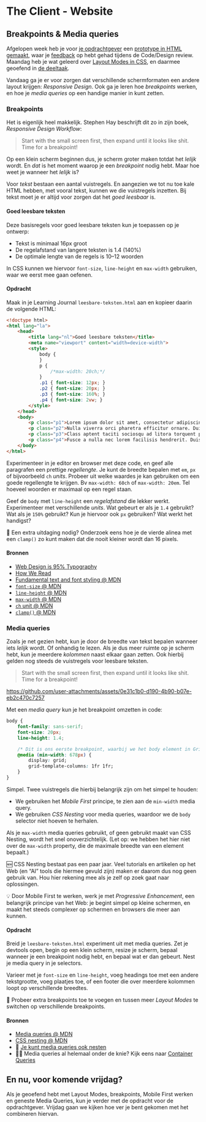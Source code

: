# The Client - Website

<!--

De studenten leren veel over layout en layout modes.
We vragen veel responsive in de DoD's.
Is het misschien logischer in een workshop in te gaan op media queries? En daarin de leesregels introduceren bij het bepalen van een breakpoint of fluid layout?

Via kolommen. En dan de 'design' vraag: Hoe breed is een kolom?
Een kolom is een telefoon, dat is ook een leuke benadering.


En media query uitleggen. En mee laten spelen in hun Learning Journal. opdrachtje ... 

-->

## Breakpoints & Media queries

Afgelopen week heb je voor [je opdrachtgever](sprint-planning.md) een [prototype in HTML gemaakt](prototyping.md), waar je [feedback](code-design-review-prototype-en-html.md) op hebt gehad tijdens de Code/Design review. Maandag heb je wat geleerd over [Layout Modes in CSS](layout-in-css.md), en daarmee geoefend in [de deeltaak](https://github.com/fdnd-task/layout-in-css).

Vandaag ga je er voor zorgen dat verschillende schermformaten een andere layout krijgen: _Responsive Design_. Ook ga je leren hoe _breakpoints_ werken, en hoe je _media queries_ op een handige manier in kunt zetten.


### Breakpoints

Het is eigenlijk heel makkelijk. Stephen Hay beschrijft dit zo in zijn boek, _Responsive Design Workflow_:

> Start with the small screen first, then expand until it looks like shit. Time for a breakpoint!

Op een klein scherm beginnen dus, je scherm groter maken totdat het _lelijk_ wordt. En _dat_ is het moment waarop je een _breakpoint_ nodig hebt. Maar hoe weet je wanneer het _lelijk_ is?

Voor _tekst_ bestaan een aantal vuistregels. En aangezien we tot nu toe kale HTML hebben, met vooral tekst, kunnen we die vuistregels inzetten. Bij tekst moet je er altijd voor zorgen dat het _goed leesbaar_ is.


#### Goed leesbare teksten

Deze basisregels voor goed leesbare teksten kun je toepassen op je ontwerp:

- Tekst is minimaal 16px groot
- De regelafstand van langere teksten is 1.4 (140%)
- De optimale lengte van de regels is 10–12 woorden

In CSS kunnen we hiervoor `font-size`, `line-height` en `max-width` gebruiken, waar we eerst mee gaan oefenen.

#### Opdracht

Maak in je Learning Journal `leesbare-teksten.html` aan en kopieer daarin de volgende HTML:

```html
<!doctype html>
<html lang="la">
    <head>
        <title lang="nl">Goed leesbare teksten</title>
        <meta name="viewport" content="width=device-width">
        <style>
            body {
            }
            p {
                /*max-width: 20ch;*/
            }
            .p1 { font-size: 12px; }
            .p2 { font-size: 20px; }
            .p3 { font-size: 160%; }
            .p4 { font-size: 2vw; }
        </style>
    </head>
    <body>
        <p class="p1">Lorem ipsum dolor sit amet, consectetur adipiscing elit. Pellentesque convallis scelerisque ipsum sed tempor. Pellentesque habitant morbi tristique senectus et netus et malesuada fames ac turpis egestas. Phasellus tincidunt neque at rutrum semper. Morbi molestie, nibh vitae dictum gravida, eros sapien facilisis risus, id fringilla lectus augue a nisi. Duis non vestibulum sapien. Curabitur non congue dui. Pellentesque erat arcu, porta vel finibus non, iaculis non diam. Mauris a nulla ac mi sollicitudin suscipit. Duis tincidunt volutpat sapien ac bibendum. Morbi eu ipsum dolor. Proin accumsan faucibus interdum.</p>
        <p class="p2">Nulla viverra orci pharetra efficitur ornare. Duis venenatis, justo nec dictum commodo, metus sapien euismod velit, in bibendum elit nibh vitae ipsum. Mauris lacinia nec justo ac bibendum. Sed scelerisque a sapien ac ultricies. Aenean felis ipsum, scelerisque quis urna ac, blandit venenatis odio. Praesent vitae varius odio, quis pellentesque libero. Proin ac justo imperdiet, porttitor elit vitae, gravida arcu. Curabitur nec dolor pharetra, aliquam elit pretium, imperdiet lectus. Pellentesque dictum ante a nisl eleifend semper. Ut pulvinar velit eu turpis mollis rutrum. Vestibulum pharetra mi nec ullamcorper dignissim. Phasellus tempus turpis quis dui venenatis, eget tristique ante sollicitudin. Vestibulum faucibus tortor et varius hendrerit. Suspendisse ut lacinia velit. Donec eu tempus purus, non lacinia purus.</p>
        <p class="p3">Class aptent taciti sociosqu ad litora torquent per conubia nostra, per inceptos himenaeos. Sed id metus est. Mauris nisl velit, volutpat vel semper non, volutpat eget urna. Praesent laoreet diam ut aliquam laoreet. Sed porttitor, dui eget interdum sagittis, enim risus posuere urna, in scelerisque erat urna eget ante. Nullam velit lacus, mollis suscipit euismod sit amet, volutpat eget ex. Nullam rhoncus diam at pellentesque faucibus. Lorem ipsum dolor sit amet, consectetur adipiscing elit. Maecenas lorem lorem, laoreet a metus ac, ornare commodo risus. Sed nulla mi, fringilla lacinia eleifend in, vestibulum ut velit.</p>
        <p class="p4">Fusce a nulla nec lorem facilisis hendrerit. Duis lacinia ornare aliquet. Proin nec ligula viverra, fermentum libero eget, sodales sapien. In in nunc massa. Sed eget feugiat arcu, vitae gravida tortor. Donec ultrices ligula sit amet hendrerit egestas. Donec sagittis fringilla libero, quis gravida nunc pulvinar vitae. Integer malesuada purus at felis rhoncus, sit amet posuere sapien faucibus. Ut facilisis felis quis elit rutrum, dapibus porttitor elit tempor. Etiam ullamcorper arcu mattis felis pulvinar tempor. Curabitur sit amet massa porttitor, varius orci et, elementum nulla. Etiam viverra ultrices lorem ac viverra. Nunc convallis eget lorem sit amet condimentum. In augue diam, ultricies at lacinia vitae, eleifend id urna. Aenean tempor lacus lectus, ac ultrices nibh efficitur ac.</p>
    </body>
</html>
```

Experimenteer in je editor en browser met deze code, en geef alle paragrafen een prettige _regellengte_. Je kunt de breedte bepalen met `em`, `px` of bijvoorbeeld `ch` _units_. Probeer uit welke waardes je kan gebruiken om een goede regellengte te krijgen. Bv `max-width: 60ch` of `max-width: 20em`. Tel hoeveel woorden er maximaal op een regel staan.

Geef de `body` met `line-height` een _regelafstand_ die lekker werkt. Experimenteer met verschillende _units_. Wat gebeurt er als je `1.4` gebruikt? Wat als je `150%` gebruikt? Kun je hiervoor ook `px` gebruiken? Wat werkt het handigst?

💪 Een extra uitdaging nodig? Onderzoek eens hoe je de vierde alinea met een `clamp()` zo kunt maken dat die nooit kleiner wordt dan 16 pixels.


#### Bronnen

- [Web Design is 95% Typography](https://ia.net/topics/the-web-is-all-about-typography-period)
- [How We Read](https://alistapart.com/article/how-we-read)
- [Fundamental text and font styling @ MDN](https://developer.mozilla.org/en-US/docs/Learn/CSS/Styling_text/Fundamentals)
- [`font-size` @ MDN](https://developer.mozilla.org/en-US/docs/Web/CSS/font-size)
- [`line-height` @ MDN](https://developer.mozilla.org/en-US/docs/Web/CSS/line-height)
- [`max-width` @ MDN](https://developer.mozilla.org/en-US/docs/Web/CSS/max-width)
- [`ch` unit @ MDN](https://developer.mozilla.org/en-US/docs/Web/CSS/length#ch)
- [`clamp()` @ MDN](https://developer.mozilla.org/en-US/docs/Web/CSS/clamp)


### Media queries

Zoals je net gezien hebt, kun je door de breedte van tekst bepalen wanneer iets _lelijk_ wordt. Of onhandig te lezen. Als je dus meer ruimte op je scherm hebt, kun je meerdere _kolommen_ naast elkaar gaan zetten. Ook hierbij gelden nog steeds de vuistregels voor leesbare teksten.

> Start with the small screen first, then expand until it looks like shit. Time for a breakpoint!

https://github.com/user-attachments/assets/0e31c1b0-d190-4b90-b07e-eb2c470c7257


Met een _media query_ kun je het breakpoint omzetten in code:

```css
body {
    font-family: sans-serif;
    font-size: 20px;
    line-height: 1.4;

    /* Dit is ons eerste breakpoint, waarbij we het body element in Grid Layout zetten */
    @media (min-width: 678px) {
        display: grid;
        grid-template-columns: 1fr 1fr;
    }
}
```

Simpel. Twee vuistregels die hierbij belangrijk zijn om het simpel te houden:

- We gebruiken het _Mobile First_ principe, te zien aan de `min-width` media query.
- We gebruiken _CSS Nesting_ voor media queries, waardoor we de `body` selector niet hoeven te herhalen.

Als je `max-width` media queries gebruikt, of geen gebruikt maakt van CSS Nesting, wordt het snel onoverzichtelijk. (Let op: we hebben het hier niet over de `max-width` property, die de maximale breedte van een element bepaalt.)

🆕 CSS Nesting bestaat pas een paar jaar. Veel tutorials en artikelen op het Web (en “AI” tools die hiermee gevuld zijn) maken er daarom dus nog geen gebruik van. Hou hier rekening mee als je zelf op zoek gaat naar oplossingen.

💡 Door Mobile First te werken, werk je met _Progressive Enhancement_, een belangrijk principe van het Web: je begint simpel op kleine schermen, en maakt het steeds complexer op schermen en browsers die meer aan kunnen.

#### Opdracht

Breid je `leesbare-teksten.html` experiment uit met media queries. Zet je devtools open, begin op een klein scherm, resize je scherm, bepaal wanneer je een breakpoint nodig hebt, en bepaal wat er dan gebeurt. Nest je media query in je selectors.

Varieer met je `font-size` en `line-height`, voeg headings toe met een andere tekstgrootte, voeg plaatjes toe, of een footer die over meerdere kolommen loopt op verschillende breedtes.

💪 Probeer extra breakpoints toe te voegen en tussen meer _Layout Modes_ te switchen op verschillende breakpoints.

#### Bronnen

- [Media queries @ MDN](https://developer.mozilla.org/en-US/docs/Web/CSS/CSS_media_queries/Using_media_queries)
- [CSS nesting @ MDN](https://developer.mozilla.org/en-US/docs/Web/CSS/CSS_nesting/Using_CSS_nesting)
- 💪 [Je kunt media queries ook nesten](https://developer.mozilla.org/en-US/docs/Web/CSS/CSS_nesting/Nesting_at-rules#multiple_nested_media_at-rules)
- 💪💪 Media queries al helemaal onder de knie? Kijk eens naar [Container Queries](https://developer.mozilla.org/en-US/docs/Web/CSS/CSS_containment/Container_queries)


## En nu, voor komende vrijdag?

Als je geoefend hebt met Layout Modes, breakpoints, Mobile First werken en geneste Media Queries, kun je verder met de opdracht voor de opdrachtgever. Vrijdag gaan we kijken hoe ver je bent gekomen met het combineren hiervan.
